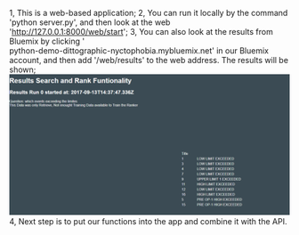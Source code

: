1, This is a web-based application;
2, You can run it locally by the command 'python server.py', and then look at the web 'http://127.0.0.1:8000/web/start';
3, You can also look at the results from Bluemix by clicking '	
python-demo-dittographic-nyctophobia.mybluemix.net' in our Bluemix account, and then add '/web/results' to the web address. 
The results will be shown;
![Screenshot](Capture.PNG)
4, Next step is to put our functions into the app and combine it with the API.

